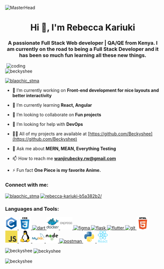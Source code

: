 ![MasterHead](https://img.freepik.com/premium-vector/programmer-typographic-header-concept-idea-working_277904-13.jpg?w=1480)
<h1 align="center">Hi 👋, I'm Rebecca Kariuki</h1>
<h3 align="center">A passionate Full Stack Web developer | QA/QE from Kenya. I am currently on the road to being a Full Stack Developer and it has been so much fun learning all these new things.</h3>
<img align="right" alt="coding" width="500" src="https://cutewallpaper.org/25/anime-programmer-wallpaper/anime-tyan--discord-themes-download-free-35756.png">

<p align="left"> <img src="https://komarev.com/ghpvc/?username=beckyshee&label=Profile%20views&color=0e75b6&style=flat" alt="beckyshee" /> </p>

<p align="left"> <a href="https://twitter.com/blaqchic_stma" target="blank"><img src="https://img.shields.io/twitter/follow/blaqchic_stma?logo=twitter&style=for-the-badge" alt="blaqchic_stma" /></a> </p>



- 🔭 I’m currently working on **Front-end development for nice layouts and better interactivity**

- 🌱 I’m currently learning **React, Angular**

- 👯 I’m looking to collaborate on **Fun projects**

- 🤝 I’m looking for help with **DevOps**

- 👨‍💻 All of my projects are available at [https://github.com/Beckyshee](https://github.com/Beckyshee)

- 💬 Ask me about **MERN, MEAN, Everything Testing**

- 📫 How to reach me **wanjirubecky.rw@gmail.com**

- ⚡ Fun fact **One Piece is my favorite Anime.**

<h3 align="left">Connect with me:</h3>
<p align="left">
<a href="https://twitter.com/blaqchic_stma" target="blank"><img align="center" src="https://raw.githubusercontent.com/rahuldkjain/github-profile-readme-generator/master/src/images/icons/Social/twitter.svg" alt="blaqchic_stma" height="30" width="40" /></a>
<a href="rebecca-kariuki-b5a382b2" target="blank"><img align="center" src="https://raw.githubusercontent.com/rahuldkjain/github-profile-readme-generator/master/src/images/icons/Social/linked-in-alt.svg" alt="rebecca-kariuki-b5a382b2/" height="30" width="40" /></a>
</p>

<h3 align="left">Languages and Tools:</h3>
<p align="left"> <a href="https://www.cprogramming.com/" target="_blank" rel="noreferrer"> <img src="https://raw.githubusercontent.com/devicons/devicon/master/icons/c/c-original.svg" alt="c" width="40" height="40"/> </a> <a href="https://www.w3schools.com/css/" target="_blank" rel="noreferrer"> <img src="https://raw.githubusercontent.com/devicons/devicon/master/icons/css3/css3-original-wordmark.svg" alt="css3" width="40" height="40"/> </a> <a href="https://dart.dev" target="_blank" rel="noreferrer"> <img src="https://www.vectorlogo.zone/logos/dartlang/dartlang-icon.svg" alt="dart" width="40" height="40"/> </a> <a href="https://www.docker.com/" target="_blank" rel="noreferrer"> <img src="https://raw.githubusercontent.com/devicons/devicon/master/icons/docker/docker-original-wordmark.svg" alt="docker" width="40" height="40"/> </a> <a href="https://expressjs.com" target="_blank" rel="noreferrer"> <img src="https://raw.githubusercontent.com/devicons/devicon/master/icons/express/express-original-wordmark.svg" alt="express" width="40" height="40"/> </a> <a href="https://www.figma.com/" target="_blank" rel="noreferrer"> <img src="https://www.vectorlogo.zone/logos/figma/figma-icon.svg" alt="figma" width="40" height="40"/> </a> <a href="https://flask.palletsprojects.com/" target="_blank" rel="noreferrer"> <img src="https://www.vectorlogo.zone/logos/pocoo_flask/pocoo_flask-icon.svg" alt="flask" width="40" height="40"/> </a> <a href="https://flutter.dev" target="_blank" rel="noreferrer"> <img src="https://www.vectorlogo.zone/logos/flutterio/flutterio-icon.svg" alt="flutter" width="40" height="40"/> </a> <a href="https://git-scm.com/" target="_blank" rel="noreferrer"> <img src="https://www.vectorlogo.zone/logos/git-scm/git-scm-icon.svg" alt="git" width="40" height="40"/> </a> <a href="https://www.w3.org/html/" target="_blank" rel="noreferrer"> <img src="https://raw.githubusercontent.com/devicons/devicon/master/icons/html5/html5-original-wordmark.svg" alt="html5" width="40" height="40"/> </a> <a href="https://developer.mozilla.org/en-US/docs/Web/JavaScript" target="_blank" rel="noreferrer"> <img src="https://raw.githubusercontent.com/devicons/devicon/master/icons/javascript/javascript-original.svg" alt="javascript" width="40" height="40"/> </a> <a href="https://www.linux.org/" target="_blank" rel="noreferrer"> <img src="https://raw.githubusercontent.com/devicons/devicon/master/icons/linux/linux-original.svg" alt="linux" width="40" height="40"/> </a> <a href="https://www.mysql.com/" target="_blank" rel="noreferrer"> <img src="https://raw.githubusercontent.com/devicons/devicon/master/icons/mysql/mysql-original-wordmark.svg" alt="mysql" width="40" height="40"/> </a> <a href="https://nodejs.org" target="_blank" rel="noreferrer"> <img src="https://raw.githubusercontent.com/devicons/devicon/master/icons/nodejs/nodejs-original-wordmark.svg" alt="nodejs" width="40" height="40"/> </a> <a href="https://postman.com" target="_blank" rel="noreferrer"> <img src="https://www.vectorlogo.zone/logos/getpostman/getpostman-icon.svg" alt="postman" width="40" height="40"/> </a> <a href="https://www.python.org" target="_blank" rel="noreferrer"> <img src="https://raw.githubusercontent.com/devicons/devicon/master/icons/python/python-original.svg" alt="python" width="40" height="40"/> </a> <a href="https://reactjs.org/" target="_blank" rel="noreferrer"> <img src="https://raw.githubusercontent.com/devicons/devicon/master/icons/react/react-original-wordmark.svg" alt="react" width="40" height="40"/> </a> </p>

<p><img align="left" src="https://github-readme-stats.vercel.app/api/top-langs?username=beckyshee&show_icons=true&locale=en&layout=compact" alt="beckyshee" /></p>

<p>&nbsp;<img align="center" src="https://github-readme-stats.vercel.app/api?username=beckyshee&show_icons=true&locale=en" alt="beckyshee" /></p>

<p><img align="center" src="https://github-readme-streak-stats.herokuapp.com/?user=beckyshee&" alt="beckyshee" /></p>
